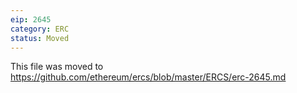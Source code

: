 ```yaml
---
eip: 2645
category: ERC
status: Moved
---
```


This file was moved to https://github.com/ethereum/ercs/blob/master/ERCS/erc-2645.md
